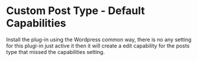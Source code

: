 # Custom Post Type - Default Capabilities

Install the plug-in using the Wordpress common way, 
there is no any setting for this plugi-in 
just active it then it will create a edit capability for the posts type that missed the capabilities setting.

